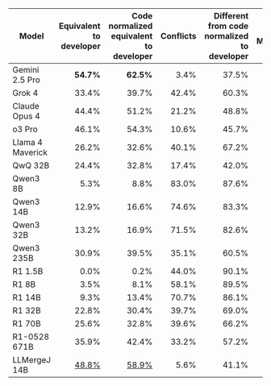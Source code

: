 | Model | Equivalent to developer | Code normalized equivalent to developer | Conflicts | Different from code normalized to developer | Valid Markdown |
| --- | ---: | ---: | ---: | ---: | ---: |
| Gemini 2.5 Pro | **54.7%** | **62.5%** | 3.4% | 37.5% | 100.0% |
| Grok 4 | 33.4% | 39.7% | 42.4% | 60.3% | 100.0% |
| Claude Opus 4 | 44.4% | 51.2% | 21.2% | 48.8% | 100.0% |
| o3 Pro | 46.1% | 54.3% | 10.6% | 45.7% | 100.0% |
| Llama 4 Maverick | 26.2% | 32.6% | 40.1% | 67.2% | 99.8% |
| QwQ 32B | 24.4% | 32.8% | 17.4% | 42.0% | 74.8% |
| Qwen3 8B | 5.3% | 8.8% | 83.0% | 87.6% | 96.4% |
| Qwen3 14B | 12.9% | 16.6% | 74.6% | 83.3% | 99.9% |
| Qwen3 32B | 13.2% | 16.9% | 71.5% | 82.6% | 99.5% |
| Qwen3 235B | 30.9% | 39.5% | 35.1% | 60.5% | 100.0% |
| R1 1.5B | 0.0% | 0.2% | 44.0% | 90.1% | 90.3% |
| R1 8B | 3.5% | 8.1% | 58.1% | 89.5% | 97.6% |
| R1 14B | 9.3% | 13.4% | 70.7% | 86.1% | 99.5% |
| R1 32B | 22.8% | 30.4% | 39.7% | 69.0% | 99.4% |
| R1 70B | 25.6% | 32.8% | 39.6% | 66.2% | 99.0% |
| R1-0528 671B | 35.9% | 42.4% | 33.2% | 57.2% | 99.6% |
| LLMergeJ 14B | <u>48.8%</u> | <u>58.9%</u> | 5.6% | 41.1% | 100.0% |
